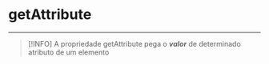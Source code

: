 # getAttribute
---
> [!INFO]
> A propriedade getAttribute pega o *__valor__* de determinado atributo de um elemento
> 